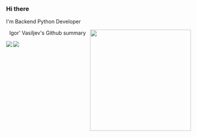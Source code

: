 ### Hi there


<div id="header" align="right">
    <p align="left">I'm Backend Python Developer</p>
    <img align="right" src="https://media.giphy.com/media/v1.Y2lkPTc5MGI3NjExZGw1YTlsanBzbHc3NzJlNWx5dXl3d2hsamppaDBpcTI0YmV6eXdobSZlcD12MV9pbnRlcm5hbF9naWZfYnlfaWQmY3Q9Zw/1JBcr13iVzRvO/giphy.gif" width="275"/>
</div>

<p align="center">Igor' Vasiljev's Github summary</p>

<div align="center">
    <img align="left" src="https://github-readme-stats.vercel.app/api?locale=en&username=va1ngvarr&theme=radical&show_icons=true&include_all_commits=true">
    <img align="left" src="https://github-readme-stats.vercel.app/api/top-langs?locale=en&username=va1ngvarr&theme=radical">
</div>

